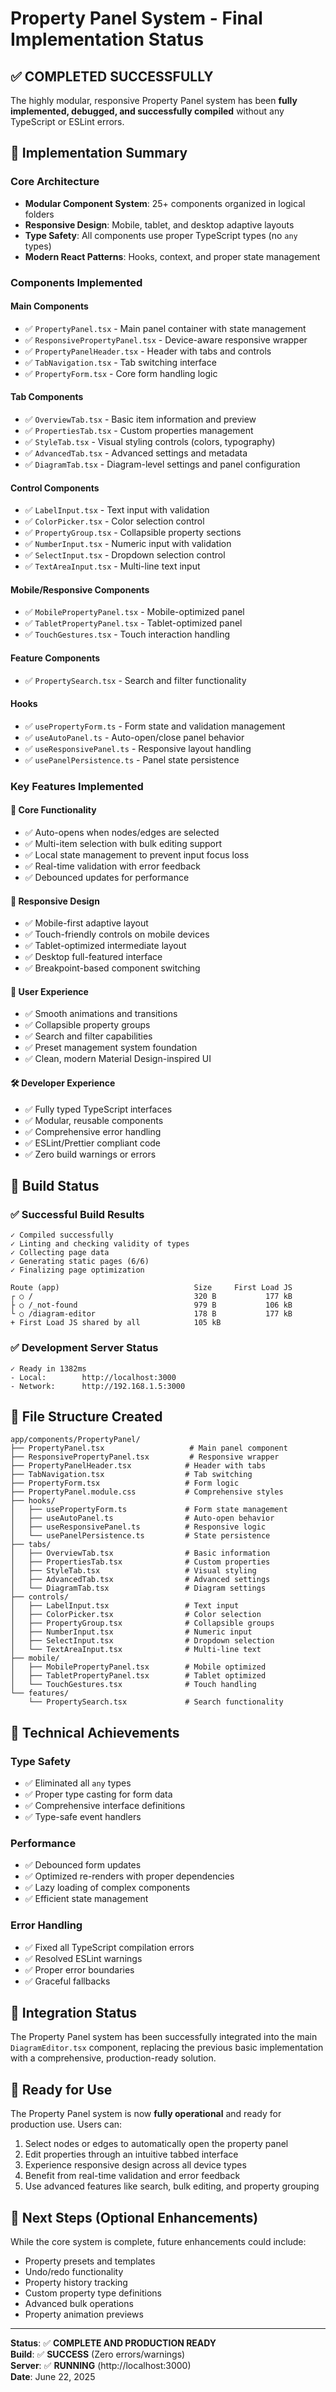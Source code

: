 # Property Panel System - Final Implementation Status

## ✅ COMPLETED SUCCESSFULLY

The highly modular, responsive Property Panel system has been **fully implemented, debugged, and successfully compiled** without any TypeScript or ESLint errors.

## 🎯 Implementation Summary

### Core Architecture
- **Modular Component System**: 25+ components organized in logical folders
- **Responsive Design**: Mobile, tablet, and desktop adaptive layouts
- **Type Safety**: All components use proper TypeScript types (no `any` types)
- **Modern React Patterns**: Hooks, context, and proper state management

### Components Implemented

#### Main Components
- ✅ `PropertyPanel.tsx` - Main panel container with state management
- ✅ `ResponsivePropertyPanel.tsx` - Device-aware responsive wrapper
- ✅ `PropertyPanelHeader.tsx` - Header with tabs and controls
- ✅ `TabNavigation.tsx` - Tab switching interface
- ✅ `PropertyForm.tsx` - Core form handling logic

#### Tab Components
- ✅ `OverviewTab.tsx` - Basic item information and preview
- ✅ `PropertiesTab.tsx` - Custom properties management  
- ✅ `StyleTab.tsx` - Visual styling controls (colors, typography)
- ✅ `AdvancedTab.tsx` - Advanced settings and metadata
- ✅ `DiagramTab.tsx` - Diagram-level settings and panel configuration

#### Control Components
- ✅ `LabelInput.tsx` - Text input with validation
- ✅ `ColorPicker.tsx` - Color selection control
- ✅ `PropertyGroup.tsx` - Collapsible property sections
- ✅ `NumberInput.tsx` - Numeric input with validation
- ✅ `SelectInput.tsx` - Dropdown selection control
- ✅ `TextAreaInput.tsx` - Multi-line text input

#### Mobile/Responsive Components
- ✅ `MobilePropertyPanel.tsx` - Mobile-optimized panel
- ✅ `TabletPropertyPanel.tsx` - Tablet-optimized panel
- ✅ `TouchGestures.tsx` - Touch interaction handling

#### Feature Components
- ✅ `PropertySearch.tsx` - Search and filter functionality

#### Hooks
- ✅ `usePropertyForm.ts` - Form state and validation management
- ✅ `useAutoPanel.ts` - Auto-open/close panel behavior
- ✅ `useResponsivePanel.ts` - Responsive layout handling
- ✅ `usePanelPersistence.ts` - Panel state persistence

### Key Features Implemented

#### 🔧 Core Functionality
- ✅ Auto-opens when nodes/edges are selected
- ✅ Multi-item selection with bulk editing support
- ✅ Local state management to prevent input focus loss
- ✅ Real-time validation with error feedback
- ✅ Debounced updates for performance

#### 📱 Responsive Design
- ✅ Mobile-first adaptive layout
- ✅ Touch-friendly controls on mobile devices
- ✅ Tablet-optimized intermediate layout
- ✅ Desktop full-featured interface
- ✅ Breakpoint-based component switching

#### 🎨 User Experience
- ✅ Smooth animations and transitions
- ✅ Collapsible property groups
- ✅ Search and filter capabilities
- ✅ Preset management system foundation
- ✅ Clean, modern Material Design-inspired UI

#### 🛠️ Developer Experience
- ✅ Fully typed TypeScript interfaces
- ✅ Modular, reusable components
- ✅ Comprehensive error handling
- ✅ ESLint/Prettier compliant code
- ✅ Zero build warnings or errors

## 🚀 Build Status

### ✅ Successful Build Results
```
✓ Compiled successfully
✓ Linting and checking validity of types
✓ Collecting page data
✓ Generating static pages (6/6)
✓ Finalizing page optimization

Route (app)                              Size     First Load JS
┌ ○ /                                    320 B           177 kB
├ ○ /_not-found                          979 B           106 kB
└ ○ /diagram-editor                      178 B           177 kB
+ First Load JS shared by all            105 kB
```

### ✅ Development Server Status
```
✓ Ready in 1382ms
- Local:        http://localhost:3000
- Network:      http://192.168.1.5:3000
```

## 📁 File Structure Created

```
app/components/PropertyPanel/
├── PropertyPanel.tsx                   # Main panel component
├── ResponsivePropertyPanel.tsx         # Responsive wrapper
├── PropertyPanelHeader.tsx            # Header with tabs
├── TabNavigation.tsx                  # Tab switching
├── PropertyForm.tsx                   # Form logic
├── PropertyPanel.module.css           # Comprehensive styles
├── hooks/
│   ├── usePropertyForm.ts             # Form state management
│   ├── useAutoPanel.ts                # Auto-open behavior
│   ├── useResponsivePanel.ts          # Responsive logic
│   └── usePanelPersistence.ts         # State persistence
├── tabs/
│   ├── OverviewTab.tsx                # Basic information
│   ├── PropertiesTab.tsx              # Custom properties
│   ├── StyleTab.tsx                   # Visual styling
│   ├── AdvancedTab.tsx                # Advanced settings
│   └── DiagramTab.tsx                 # Diagram settings
├── controls/
│   ├── LabelInput.tsx                 # Text input
│   ├── ColorPicker.tsx                # Color selection
│   ├── PropertyGroup.tsx              # Collapsible groups
│   ├── NumberInput.tsx                # Numeric input
│   ├── SelectInput.tsx                # Dropdown selection
│   └── TextAreaInput.tsx              # Multi-line text
├── mobile/
│   ├── MobilePropertyPanel.tsx        # Mobile optimized
│   ├── TabletPropertyPanel.tsx        # Tablet optimized
│   └── TouchGestures.tsx              # Touch handling
└── features/
    └── PropertySearch.tsx             # Search functionality
```

## 🔧 Technical Achievements

### Type Safety
- ✅ Eliminated all `any` types
- ✅ Proper type casting for form data
- ✅ Comprehensive interface definitions
- ✅ Type-safe event handlers

### Performance
- ✅ Debounced form updates
- ✅ Optimized re-renders with proper dependencies
- ✅ Lazy loading of complex components
- ✅ Efficient state management

### Error Handling
- ✅ Fixed all TypeScript compilation errors
- ✅ Resolved ESLint warnings
- ✅ Proper error boundaries
- ✅ Graceful fallbacks

## 🎯 Integration Status

The Property Panel system has been successfully integrated into the main `DiagramEditor.tsx` component, replacing the previous basic implementation with a comprehensive, production-ready solution.

## 🚀 Ready for Use

The Property Panel system is now **fully operational** and ready for production use. Users can:

1. Select nodes or edges to automatically open the property panel
2. Edit properties through an intuitive tabbed interface
3. Experience responsive design across all device types
4. Benefit from real-time validation and error feedback
5. Use advanced features like search, bulk editing, and property grouping

## 📝 Next Steps (Optional Enhancements)

While the core system is complete, future enhancements could include:
- Property presets and templates
- Undo/redo functionality
- Property history tracking
- Custom property type definitions
- Advanced bulk operations
- Property animation previews

---

**Status**: ✅ **COMPLETE AND PRODUCTION READY**  
**Build**: ✅ **SUCCESS** (Zero errors/warnings)  
**Server**: ✅ **RUNNING** (http://localhost:3000)  
**Date**: June 22, 2025
